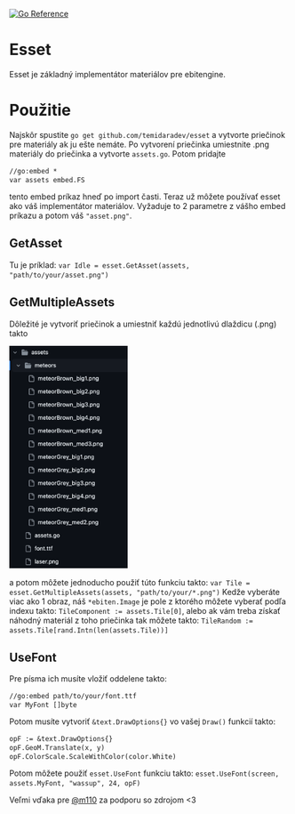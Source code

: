 [![Go Reference](https://pkg.go.dev/badge/github.com/temidaradev/esset.svg)](https://pkg.go.dev/github.com/temidaradev/esset)

# Esset

Esset je základný implementátor materiálov pre ebitengine.

# Použitie

Najskôr spustite `go get github.com/temidaradev/esset` a vytvorte priečinok pre materiály ak ju ešte nemáte. Po vytvorení priečinka umiestnite .png materiály do priečinka a vytvorte `assets.go`. Potom pridajte

```
//go:embed *
var assets embed.FS
```

tento embed príkaz hneď po import časti. Teraz už môžete používať esset ako váš implementátor materiálov. Vyžaduje to 2 parametre z vášho embed príkazu a potom váš `"asset.png"`.

## GetAsset

Tu je príklad: `var Idle = esset.GetAsset(assets, "path/to/your/asset.png")`

## GetMultipleAssets

Dôležité je vytvoriť priečinok a umiestniť každú jednotlivú dlaždicu (.png) takto

<img src="../resources/image.png" height="400">

a potom môžete jednoducho použiť túto funkciu takto: `var Tile = esset.GetMultipleAssets(assets, "path/to/your/*.png")` Kedže vyberáte viac ako 1 obraz, náš `*ebiten.Image` je pole z ktorého môžete vyberať podľa indexu takto: `TileComponent := assets.Tile[0]`, alebo ak vám treba získať náhodný materiál z toho priečinka tak môžete takto: `TileRandom := assets.Tile[rand.Intn(len(assets.Tile))]`

## UseFont

Pre písma ich musíte vložiť oddelene takto:

```
//go:embed path/to/your/font.ttf
var MyFont []byte
```

Potom musíte vytvoriť `&text.DrawOptions{}` vo vašej `Draw()` funkcií takto:

```
opF := &text.DrawOptions{}
opF.GeoM.Translate(x, y)
opF.ColorScale.ScaleWithColor(color.White)
```

Potom môžete použiť `esset.UseFont` funkciu takto: `esset.UseFont(screen, assets.MyFont, "wassup", 24, opF)`

Veľmi vďaka pre [@m110](https://github.com/m110) za podporu so zdrojom <3
